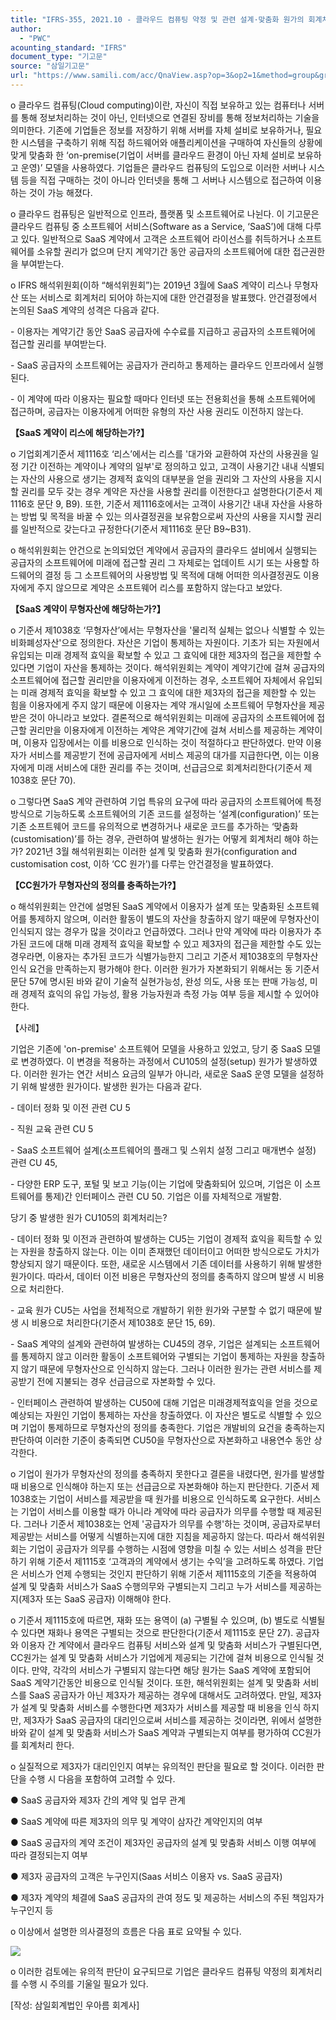 ```yaml
---
title: "IFRS-355, 2021.10 - 클라우드 컴퓨팅 약정 및 관련 설계·맞춤화 원가의 회계처리"
author:
  - "PWC"
acounting_standard: "IFRS"
document_type: "기고문"
source: "삼일기고문"
url: "https://www.samili.com/acc/QnaView.asp?op=3&op2=1&method=group&group=2086-15;1&orgcode=0&searchword=&page=1&code=IFRS%2D355%3A202110"
---
```

o 클라우드 컴퓨팅(Cloud computing)이란, 자신이 직접 보유하고 있는 컴퓨터나 서버를 통해 정보처리하는 것이 아닌, 인터넷으로 연결된 장비를 통해 정보처리하는 기술을 의미한다. 기존에 기업들은 정보를 저장하기 위해 서버를 자체 설비로 보유하거나, 필요한 시스템을 구축하기 위해 직접 하드웨어와 애플리케이션을 구매하여 자신들의 상황에 맞게 맞춤화 한 ‘on-premise(기업이 서버를 클라우드 환경이 아닌 자체 설비로 보유하고 운영)’ 모델을 사용하였다. 기업들은 클라우드 컴퓨팅의 도입으로 이러한 서버나 시스템 등을 직접 구매하는 것이 아니라 인터넷을 통해 그 서버나 시스템으로 접근하여 이용하는 것이 가능 해졌다.

  

o 클라우드 컴퓨팅은 일반적으로 인프라, 플랫폼 및 소프트웨어로 나뉜다. 이 기고문은 클라우드 컴퓨팅 중 소프트웨어 서비스(Software as a Service, ‘SaaS’)에 대해 다루고 있다. 일반적으로 SaaS 계약에서 고객은 소프트웨어 라이선스를 취득하거나 소프트웨어를 소유할 권리가 없으며 단지 계약기간 동안 공급자의 소프트웨어에 대한 접근권한을 부여받는다.

  

o IFRS 해석위원회(이하 “해석위원회”)는 2019년 3월에 SaaS 계약이 리스나 무형자산 또는 서비스로 회계처리 되어야 하는지에 대한 안건결정을 발표했다. 안건결정에서 논의된 SaaS 계약의 성격은 다음과 같다.

  

\- 이용자는 계약기간 동안 SaaS 공급자에 수수료를 지급하고 공급자의 소프트웨어에 접근할 권리를 부여받는다.

\- SaaS 공급자의 소프트웨어는 공급자가 관리하고 통제하는 클라우드 인프라에서 실행된다.

\- 이 계약에 따라 이용자는 필요할 때마다 인터넷 또는 전용회선을 통해 소프트웨어에 접근하며, 공급자는 이용자에게 어떠한 유형의 자산 사용 권리도 이전하지 않는다.

  
  

**【SaaS 계약이 리스에 해당하는가?】**  

o 기업회계기준서 제1116호 ‘리스’에서는 리스를 '대가와 교환하여 자산의 사용권을 일정 기간 이전하는 계약이나 계약의 일부'로 정의하고 있고, 고객이 사용기간 내내 식별되는 자산의 사용으로 생기는 경제적 효익의 대부분을 얻을 권리와 그 자산의 사용을 지시할 권리를 모두 갖는 경우 계약은 자산을 사용할 권리를 이전한다고 설명한다(기준서 제1116호 문단 9, B9). 또한, 기준서 제1116호에서는 고객이 사용기간 내내 자산을 사용하는 방법 및 목적을 바꿀 수 있는 의사결정권을 보유함으로써 자산의 사용을 지시할 권리를 일반적으로 갖는다고 규정한다(기준서 제1116호 문단 B9~B31).

  

o 해석위원회는 안건으로 논의되었던 계약에서 공급자의 클라우드 설비에서 실행되는 공급자의 소프트웨어에 미래에 접근할 권리 그 자체로는 업데이트 시기 또는 사용할 하드웨어의 결정 등 그 소프트웨어의 사용방법 및 목적에 대해 어떠한 의사결정권도 이용자에게 주지 않으므로 계약은 소프트웨어 리스를 포함하지 않는다고 보았다.

  
  

**【SaaS 계약이 무형자산에 해당하는가?】**  

o 기준서 제1038호 ‘무형자산’에서는 무형자산을 '물리적 실체는 없으나 식별할 수 있는 비화폐성자산'으로 정의한다. 자산은 기업이 통제하는 자원이다. 기초가 되는 자원에서 유입되는 미래 경제적 효익을 확보할 수 있고 그 효익에 대한 제3자의 접근을 제한할 수 있다면 기업이 자산을 통제하는 것이다. 해석위원회는 계약이 계약기간에 걸쳐 공급자의 소프트웨어에 접근할 권리만을 이용자에게 이전하는 경우, 소프트웨어 자체에서 유입되는 미래 경제적 효익을 확보할 수 있고 그 효익에 대한 제3자의 접근을 제한할 수 있는 힘을 이용자에게 주지 않기 때문에 이용자는 계약 개시일에 소프트웨어 무형자산을 제공 받은 것이 아니라고 보았다. 결론적으로 해석위원회는 미래에 공급자의 소프트웨어에 접근할 권리만을 이용자에게 이전하는 계약은 계약기간에 걸쳐 서비스를 제공하는 계약이며, 이용자 입장에서는 이를 비용으로 인식하는 것이 적절하다고 판단하였다. 만약 이용자가 서비스를 제공받기 전에 공급자에게 서비스 제공의 대가를 지급한다면, 이는 이용자에게 미래 서비스에 대한 권리를 주는 것이며, 선급금으로 회계처리한다(기준서 제1038호 문단 70).

  

o 그렇다면 SaaS 계약 관련하여 기업 특유의 요구에 따라 공급자의 소프트웨어에 특정 방식으로 기능하도록 소프트웨어의 기존 코드를 설정하는 ‘설계(configuration)’ 또는 기존 소프트웨어 코드를 유의적으로 변경하거나 새로운 코드를 추가하는 ‘맞춤화(customisation)’를 하는 경우, 관련하여 발생하는 원가는 어떻게 회계처리 해야 하는가? 2021년 3월 해석위원회는 이러한 설계 및 맞춤화 원가(configuration and customisation cost, 이하 ‘CC 원가’)를 다루는 안건결정을 발표하였다.

  
  

**【CC원가가 무형자산의 정의를 충족하는가?】**  

o 해석위원회는 안건에 설명된 SaaS 계약에서 이용자가 설계 또는 맞춤화된 소프트웨어를 통제하지 않으며, 이러한 활동이 별도의 자산을 창출하지 않기 때문에 무형자산이 인식되지 않는 경우가 많을 것이라고 언급하였다. 그러나 만약 계약에 따라 이용자가 추가된 코드에 대해 미래 경제적 효익을 확보할 수 있고 제3자의 접근을 제한할 수도 있는 경우라면, 이용자는 추가된 코드가 식별가능한지 그리고 기준서 제1038호의 무형자산 인식 요건을 만족하는지 평가해야 한다. 이러한 원가가 자본화되기 위해서는 동 기준서 문단 57에 명시된 바와 같이 기술적 실현가능성, 완성 의도, 사용 또는 판매 가능성, 미래 경제적 효익의 유입 가능성, 활용 가능자원과 측정 가능 여부 등을 제시할 수 있어야 한다.

  

【사례】

기업은 기존에 'on-premise' 소프트웨어 모델을 사용하고 있었고, 당기 중 SaaS 모델로 변경하였다. 이 변경을 적용하는 과정에서 CU105의 설정(setup) 원가가 발생하였다. 이러한 원가는 연간 서비스 요금의 일부가 아니라, 새로운 SaaS 운영 모델을 설정하기 위해 발생한 원가이다. 발생한 원가는 다음과 같다.

\- 데이터 정화 및 이전 관련 CU 5

\- 직원 교육 관련 CU 5

\- SaaS 소프트웨어 설계(소프트웨어의 플래그 및 스위치 설정 그리고 매개변수 설정) 관련 CU 45,

\- 다양한 ERP 도구, 포털 및 보고 기능(이는 기업에 맞춤화되어 있으며, 기업은 이 소프트웨어를 통제)간 인터페이스 관련 CU 50. 기업은 이를 자체적으로 개발함.

당기 중 발생한 원가 CU105의 회계처리는?

\- 데이터 정화 및 이전과 관련하여 발생하는 CU5는 기업이 경제적 효익을 획득할 수 있는 자원을 창출하지 않는다. 이는 이미 존재했던 데이터이고 어떠한 방식으로도 가치가 향상되지 않기 때문이다. 또한, 새로운 시스템에서 기존 데이터를 사용하기 위해 발생한 원가이다. 따라서, 데이터 이전 비용은 무형자산의 정의를 충족하지 않으며 발생 시 비용으로 처리한다.

\- 교육 원가 CU5는 사업을 전체적으로 개발하기 위한 원가와 구분할 수 없기 때문에 발생 시 비용으로 처리한다(기준서 제1038호 문단 15, 69).

\- SaaS 계약의 설계와 관련하여 발생하는 CU45의 경우, 기업은 설계되는 소프트웨어를 통제하지 않고 이러한 활동이 소프트웨어와 구별되는 기업이 통제하는 자원을 창출하지 않기 때문에 무형자산으로 인식하지 않는다. 그러나 이러한 원가는 관련 서비스를 제공받기 전에 지불되는 경우 선급금으로 자본화할 수 있다.

\- 인터페이스 관련하여 발생하는 CU50에 대해 기업은 미래경제적효익을 얻을 것으로 예상되는 자원인 기업이 통제하는 자산을 창출하였다. 이 자산은 별도로 식별할 수 있으며 기업이 통제하므로 무형자산의 정의를 충족한다. 기업은 개발비의 요건을 충족하는지 판단하여 이러한 기준이 충족되면 CU50을 무형자산으로 자본화하고 내용연수 동안 상각한다.

  

o 기업이 원가가 무형자산의 정의를 충족하지 못한다고 결론을 내렸다면, 원가를 발생할 때 비용으로 인식해야 하는지 또는 선급금으로 자본화해야 하는지 판단한다. 기준서 제1038호는 기업이 서비스를 제공받을 때 원가를 비용으로 인식하도록 요구한다. 서비스는 기업이 서비스를 이용할 때가 아니라 계약에 따라 공급자가 의무를 수행할 때 제공된다. 그러나 기준서 제1038호는 언제 '공급자가 의무를 수행'하는 것이며, 공급자로부터 제공받는 서비스를 어떻게 식별하는지에 대한 지침을 제공하지 않는다. 따라서 해석위원회는 기업이 공급자가 의무를 수행하는 시점에 영향을 미칠 수 있는 서비스 성격을 판단하기 위해 기준서 제1115호 ‘고객과의 계약에서 생기는 수익’을 고려하도록 하였다. 기업은 서비스가 언제 수행되는 것인지 판단하기 위해 기준서 제1115호의 기준을 적용하여 설계 및 맞춤화 서비스가 SaaS 수행의무와 구별되는지 그리고 누가 서비스를 제공하는지(제3자 또는 SaaS 공급자) 이해해야 한다.

  

o 기준서 제1115호에 따르면, 재화 또는 용역이 (a) 구별될 수 있으며, (b) 별도로 식별될 수 있다면 재화나 용역은 구별되는 것으로 판단한다(기준서 제1115호 문단 27). 공급자와 이용자 간 계약에서 클라우드 컴퓨팅 서비스와 설계 및 맞춤화 서비스가 구별된다면, CC원가는 설계 및 맞춤화 서비스가 기업에게 제공되는 기간에 걸쳐 비용으로 인식될 것이다. 만약, 각각의 서비스가 구별되지 않는다면 해당 원가는 SaaS 계약에 포함되어 SaaS 계약기간동안 비용으로 인식될 것이다. 또한, 해석위원회는 설계 및 맞춤화 서비스를 SaaS 공급자가 아닌 제3자가 제공하는 경우에 대해서도 고려하였다. 만일, 제3자가 설계 및 맞춤화 서비스를 수행한다면 제3자가 서비스를 제공할 때 비용을 인식 하지만, 제3자가 SaaS 공급자의 대리인으로써 서비스를 제공하는 것이라면, 위에서 설명한 바와 같이 설계 및 맞춤화 서비스가 SaaS 계약과 구별되는지 여부를 평가하여 CC원가를 회계처리 한다.

  

o 실질적으로 제3자가 대리인인지 여부는 유의적인 판단을 필요로 할 것이다. 이러한 판단을 수행 시 다음을 포함하여 고려할 수 있다.

  

● SaaS 공급자와 제3자 간의 계약 및 업무 관계

● SaaS 계약에 따른 제3자의 의무 및 계약이 삼자간 계약인지의 여부

● SaaS 공급자의 계약 조건이 제3자인 공급자의 설계 및 맞춤화 서비스 이행 여부에 따라 결정되는지 여부

● 제3자 공급자의 고객은 누구인지(Saas 서비스 이용자 vs. SaaS 공급자)

● 제3자 계약의 체결에 SaaS 공급자의 관여 정도 및 제공하는 서비스의 주된 책임자가 누구인지 등

  

o 이상에서 설명한 의사결정의 흐름은 다음 표로 요약될 수 있다.

![](https://www.samili.com/mImage/etc/organ/2021/IFRS-355-1.gif)

  

o 이러한 검토에는 유의적 판단이 요구되므로 기업은 클라우드 컴퓨팅 약정의 회계처리를 수행 시 주의를 기울일 필요가 있다.

  

\[작성: 삼일회계법인 우아름 회계사\]